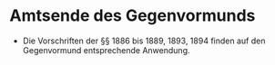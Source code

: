 # Amtsende des Gegenvormunds

- Die Vorschriften der §§ 1886 bis 1889, 1893, 1894 finden auf den Gegenvormund entsprechende Anwendung.

